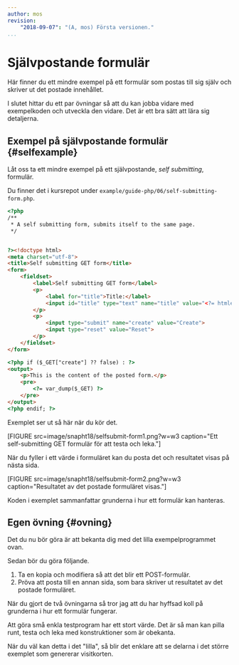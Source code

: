 ```yaml
---
author: mos
revision:
    "2018-09-07": "(A, mos) Första versionen."
...
```

Självpostande formulär
=======================

Här finner du ett mindre exempel på ett formulär som postas till sig själv och skriver ut det postade innehållet.

I slutet hittar du ett par övningar så att du kan jobba vidare med exempelkoden och utveckla den vidare. Det är ett bra sätt att lära sig detaljerna.



Exempel på självpostande formulär {#selfexample}
------------------------------

Låt oss ta ett mindre exempel på ett självpostande, _self submitting_, formulär.

Du finner det i kursrepot under `example/guide-php/06/self-submitting-form.php`.

```html
<?php
/**
 * A self submitting form, submits itself to the same page.
 */


?><!doctype html>
<meta charset="utf-8">
<title>Self submitting GET form</title>
<form>
    <fieldset>
        <label>Self submitting GET form</label>
        <p>
            <label for="title">Title:</label>
            <input id="title" type="text" name="title" value="<?= htmlentities($_GET["title"] ?? null) ?>">
        </p>
        <p>
            <input type="submit" name="create" value="Create">
            <input type="reset" value="Reset">
        </p>
    </fieldset>
</form>

<?php if ($_GET["create"] ?? false) : ?>
<output>
    <p>This is the content of the posted form.</p>
    <pre>
        <?= var_dump($_GET) ?>
    </pre>
</output>
<?php endif; ?>
```

Exemplet ser ut så här när du kör det.

[FIGURE src=image/snapht18/selfsubmit-form1.png?w=w3 caption="Ett self-submitting GET formulär för att testa och leka."]

När du fyller i ett värde i formuläret kan du posta det och resultatet visas på nästa sida.

[FIGURE src=image/snapht18/selfsubmit-form2.png?w=w3 caption="Resultatet av det postade formuläret visas."]

Koden i exemplet sammanfattar grunderna i hur ett formulär kan hanteras.



Egen övning {#ovning}
------------------------------

Det du nu bör göra är att bekanta dig med det lilla exempelprogrammet ovan.

Sedan bör du göra följande.

1. Ta en kopia och modifiera så att det blir ett POST-formulär.
1. Pröva att posta till en annan sida, som bara skriver ut resultatet av det postade formuläret.

När du gjort de två övningarna så tror jag att du har hyffsad koll på grunderna i hur ett formulär fungerar.

Att göra små enkla testprogram har ett stort värde. Det är så man kan pilla runt, testa och leka med konstruktioner som är obekanta.

När du väl kan detta i det "lilla", så blir det enklare att se delarna i det större exemplet som genererar visitkorten.
